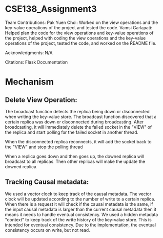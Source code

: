 # CSE138_Assignment3

Team Contributions: Pak Yuen Choi: Worked on the view operations and the key-value operations of the project and tested the code. Vamsi Garlapati: Helped plan the code for the view operations and key-value operations of the project, helped with coding the view operations and the key-value operations of the project, tested the code, and worked on the README file.

Acknowledgments: N/A

Citations: Flask Documentation

# Mechanism

## Delete View Operation:

The broadcast function detects the replica being down or disconnected when writing the key-value store. The broadcast function discovered that a certain replica was down or disconnected during broadcasting. After broadcasting, it will immediately delete the failed socket in the "VIEW" of the replica and start polling for the failed socket in another thread. 

When the disconnected replica reconnects, it will add the socket back to the "VIEW" and stop the polling thread

When a replica goes down and then goes up, the downed replica will broadcast to all replicas. Then other replicas will make the update the downed replica.

## Tracking Causal metadata:

We used a vector clock to keep track of the causal metadata. The vector clock will be updated according to the number of write to a certain replica. When there is a request it will check if the causal metadata is the same, if the input causal metadata is larger than the current causal metadata then it means it needs to handle eventual consistency. We used a hidden metadata "context" to keep track of the write history of the key-value store. This is intended for eventual consistency. Due to the implementation, the eventual consistency occurs on write, but not read. 





